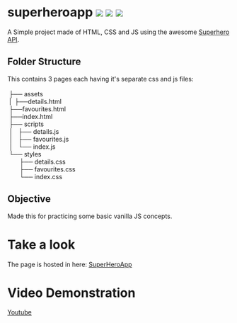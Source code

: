 # superheroapp  <img src='https://img.shields.io/badge/%20%3E__%20-%20html%20-green'> <img src='https://img.shields.io/badge/%20%3E__%20-%20CSS%20-green'> <img src='https://img.shields.io/badge/%20%3E__%20-%20JS%20-green'>
A Simple project made of HTML, CSS and JS using the awesome [Superhero API](https://superheroapi.com/).

## Folder Structure
This contains 3 pages each having it's separate css and js files:<br><br>
    &nbsp;├── assets<br>
    &nbsp;|
    &nbsp;├──details.html<br>
    &nbsp;├──favourites.html<br>
    &nbsp;├──index.html<br>
    &nbsp;├── scripts<br>
    &nbsp;│   ├── details.js<br>
    &nbsp;│   ├── favourites.js<br>
    &nbsp;│   └── index.js<br>
    &nbsp;└── styles<br>
&nbsp;&nbsp;&nbsp;&nbsp;&nbsp;&nbsp;&nbsp;├── details.css<br>
&nbsp;&nbsp;&nbsp;&nbsp;&nbsp;&nbsp;&nbsp;├── favourites.css<br>
&nbsp;&nbsp;&nbsp;&nbsp;&nbsp;&nbsp;&nbsp;└── index.css<br>
        
## Objective
Made this for practicing some basic vanilla JS concepts.

# Take a look
The page is hosted in here: [SuperHeroApp](https://hackerspider007.github.io/superhero-website/index.html)

# Video Demonstration
[Youtube]()

